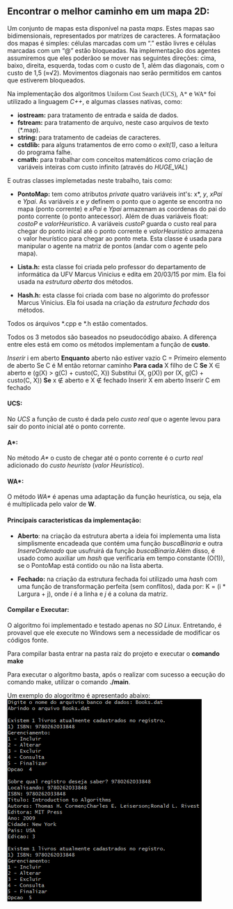 ## Encontrar o melhor caminho em um mapa 2D:

Um conjunto de mapas esta disponível na pasta *maps*. Estes mapas sao bidimensionais, representados por matrizes de caracteres. A formataçãoo dos mapas é simples: células marcadas com um “.” estão livres e células marcadas com um “@” estão bloqueadas. Na implementação dos agentes assumiremos que eles poderãoo se mover nas seguintes direções: cima, baixo, direita, esquerda, todas com o custo de 1, além das diagonais, com o custo de 1,5 (≈√2). Movimentos diagonais nao serão permitidos em cantos que estiverem bloqueados.<br/>

Na implementação dos algoritmos <font style="font-family: monaco">Uniform Cost Search (UCS)</font>, <font style="font-family: monaco">A\*</font> e <font style="font-family: monaco">WA\*</font> foi utilizado a linguagem *C++*, e algumas classes nativas, como:

- **iostream:** para tratamento de entrada e saída de dados.
- **fstream:** para tratamento de arquivo, neste caso arquivos de texto (*.map).
- **string:** para tratamento de cadeias de caracteres.
- **cstdlib:** para alguns tratamentos de erro como o *exit(1)*, caso a leitura do programa falhe.
- **cmath:** para trabalhar com conceitos matemáticos como criação de variáveis inteiras com custo infinito (através do *HUGE_VAL*)

E outras classes implemetadas neste trabalho, tais como:

- **PontoMap:** tem como atributos *private* quatro variáveis int's: x*, *y*, *xPai* e *Ypai*. As variáveis *x* e *y* definem o ponto que o agente se encontra no mapa (ponto corrente) e *xPai* e *Ypai* armazenam as coordenas do pai do ponto corrente (o ponto antecessor). Além de duas variáveis float: *costoP* e *valorHeuristico*. A variáveis *custoP* guarda o custo real para chegar do ponto inical até o ponto corrente e *valorHeuristico* armazena o valor heurístico para chegar ao ponto meta. Esta classe é usada para manipular o agente na matriz de pontos (andar com o agente pelo mapa).

- **Lista.h:** esta classe foi criada pelo professor do departamento de informática da UFV Marcus Vinicius e edita em 20/03/15 por mim. Ela foi usada na *estrutura aberta* dos métodos.

- **Hash.h:** esta classe foi criada com base no algorimto do professor Marcus Vinicius. Ela foi usada na criação da *estrutura fechada* dos métodos.

Todos os árquivos *.cpp e *.h estão comentados.<br/>

Todos os 3 metodos são baseados no pseudocódigo abaixo. A diferença entre eles está em como os métodos implementam a função de **custo**.

*Inserir* i em aberto
**Enquanto** aberto não estiver vazio
	C = Primeiro elemento de aberto
	Se C é M então retornar caminho
	**Para cada** X filho de C
		**Se** X ∈ aberto e (g(X) > g(C) + custo(C, X))
			Substitui (X, g(X)) por (X, g(C) + custo(C, X))
		**Se** x ∉ aberto e X ∉ fechado
			Inserir X em aberto
		Inserir C em fechado

#### UCS:

No *UCS* a função de custo é dada pelo *custo real* que o agente levou para sair do ponto inicial até o ponto corrente.

#### A\*:

No método *A\** o custo de chegar até o ponto corrente é o *curto real* adicionado do *custo heurísto* (*valor Heurístico*).

#### WA\*:

O  método *WA\** é apenas uma adaptação da função heurística, ou seja, ela é multiplicada pelo valor de **W**.<br/>

#### Principais caracteristicas da implementação:

- **Aberto**: na criação da estrutura aberta a ideia foi implementa uma lista simplismente encadeada que contém uma função *buscaBinaria* e outra *InsereOrdenado* que usufruirá da função *buscaBinaria*.Além disso, é usado como auxiliar um *hash* que verificaria em tempo constante (O(1)), se o PontoMap está contido ou não na lista aberta.

- **Fechado:** na criação da estrutura fechada foi utilizado uma *hash* com uma função de transformação perfeita (sem conflitos), dada por: K = (i * Largura + j), onde *i* é a linha e *j* é a coluna da matriz.

#### Compilar e Executar:

O algoritmo foi implementado e testado apenas no *SO Linux*. Entretando, é provavel que ele execute no Windows sem a necessidade de modificar os códigos fonte.<br/>

Para compilar basta entrar na pasta raiz do projeto e executar o **comando make**<br/>

Para executar o algoritmo basta, após o realizar com sucesso a eecução do comando make, utilizar o comando **./main**.<br/>

Um exemplo do alogoritmo é apresentado abaixo:<br/>
![alt text](https://github.com/lucasvictorsp/SGBD-Library/blob/main/Example.png)